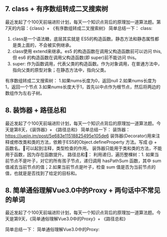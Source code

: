 
## 7. class + 有序数组转成二叉搜索树


最近发起了个100天前端进阶计划，每天一个知识点背后的原理加一道算法题。第7天的内容：《class》+ 《有序数组转成二叉搜索树》
简单总结一下：
class:
1. class是一个语法糖，底层其实就是 ES5的构造函数。静态方法和静态属性都是类上面的，不会被实例继承。
2. class使用 extend来继承。es5 的构造函数在调用父构造函数前可以访问 this, 但 es6 的构造函数在调用父构造函数(即 super)前不能访问 this。
3. super: 作为函数调用，代表父类的构造函数。作为对象调用，在普通方法中，指向父类的原型对象；在静态方法中，指向父类。

有序数组转成二叉搜索树：
1.如果nums长度为0，返回null 2.如果nums长度为1，返回一个节点 3.如果nums长度大于1，首先以中点作为根节点，然后将两边的数组作为左右子树。




## 8. 装饰器 + 路径总和

最近发起了个100天前端进阶计划，每天一个知识点背后的原理加一道算法题。今天是第8天，《装饰器》+ 《路径总和》
简单总结一下：
装饰器：https://juejin.im/post/5e683e11518825495e105de6
装饰器(Decorator)用来注释或修改类和类的方法，依赖于ES5的Object.defineProperty 方法。写成 @ + 函数名。可以起到注释，类型检查的作用。
装饰器只能用于类和类的方法，不能用于函数，因为存在函数提升。
路径总和：
利用递归，遍历整棵树：1. 如果当前节点不是叶子，对它的所有孩子节点，递归调用 hasPathSum 函数，其中 sum 值减去当前节点的值；2.如果当前节点是叶子，检查 sum 值是否为当前节点的值，也就是是否找到了给定的目标和。

## 8. 简单通俗理解Vue3.0中的Proxy + 两句话中不常见的单词
最近发起了个100天前端进阶计划，每天一个知识点背后的原理加一道算法题。今天是第9天，《简单通俗理解Vue3.0中的Proxy》+ 《路径总和》

简单总结一下：
简单通俗理解Vue3.0中的Proxy: 


